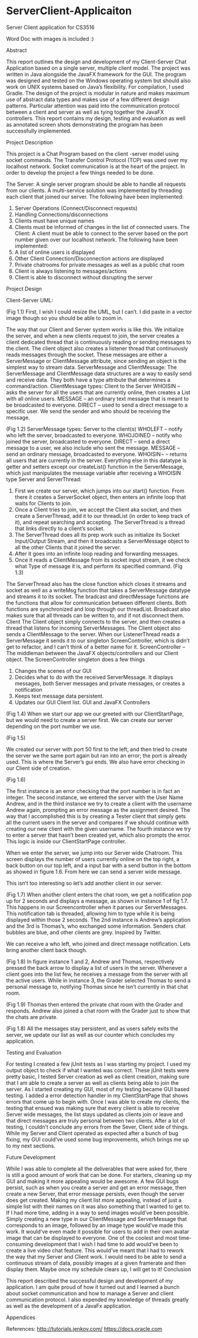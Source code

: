 # ServerClient-Applicaiton
Server Client application for CS3516

Word Doc with images is included :)


Abstract

This report outlines the design and development of my Client-Server Chat Application based on a single server, multiple client model. The project was written in Java alongside the JavaFX framework for the GUI. The program was designed and tested on the Windows operating system but should also work on UNIX systems based on Java’s flexibility. For compilation, I used Gradle. The design of the project is modular in nature and makes maximum use of abstract data types and makes use of a few different design patterns. Particular attention was paid into the communication protocol between a client and server as well as tying together the JavaFX controllers. This report contains my design, testing and evaluation as well as annotated screen shots demonstrating the program has been successfully implemented. 

Project Description 

This project is a Chat Program based on the client -server model using socket commands. The Transfer Control Protocol (TCP) was used over my localhost network. Socket communication is at the heart of the project. In order to develop the project a few things needed to be done. 

The Server: 
	A single server program should be able to handle all requests from our clients. A multi-service solution was implemented by threading each client that joined our server. The following have been implemented:
1.	Server Operations (Connect/Disconnect requests)
2.	Handling Connections/disconnections
3.	Clients must have unique names
4.	Clients must be informed of changes in the list of connected users.
The Client:
	A client must be able to connect to the server based on the port number given over our localhost network. The following have been implemented:
1.	A list of online users is displayed
2.	Other Client Connection/Disconnection actions are displayed 
3.	Private chatrooms for private messages as well as a public chat room 
4.	Client is always listening to messages/actions
5.	Client is able to disconnect without disrupting the server 


Project Design 

Client-Server UML:

 
(Fig 1.1)
First, I wish I could resize the UML, but I can’t. I did paste in a vector image though so you should be able to zoom in.

The way that our Client and Server system works is like this. We initialize the server, and when a new clients request to join, the server creates a client dedicated thread that is continuously reading or sending messages to the client. The client object also creates a listener thread that continuously reads messages through the socket. These messages are either a ServerMessage or ClientMessage attribute, since sending an object is the simplest way to stream data. 
ServerMessage and ClientMessage: 
	The ServerMessage and ClientMessage data structures are a way to easily send and receive data. They both have a type attribute that determines a command/action.
ClientMessage types: Client to the Server
	WHOISIN – asks the server for all the users that are currently online, then creates a List<String> with all online users.
	MESSAGE – an ordinary text message that is meant to be broadcasted to everyone.
	DIRECT – used to send a direct message to a specific user. We send the sender and who should be receiving the message.
 
(Fig 1.2)
ServerMessage types: Server to the client(s)
	WHOLEFT – notify who left the server, broadcasted to everyone.
	WHOJOINED – notify who joined the server, broadcasted to everyone.
	DIRECT – send a direct message to a user, we also include who sent the message.
	MESSAGE – send an ordinary message, broadcasted to everyone.
	WHOISIN¬ – returns all users that are currently in the server.
Everything else in this datatype is getter and setters except our createList() function in the ServerMessage, which just manipulates the message variable after receiving a WHOISIN type 
Server and ServerThread:   
1.	First we create our server, which jumps into our start() function. From there it creates a ServerSocket object, then enters an infinite loop that waits for Clients to join. 
2.	Once a Client tries to join, we accept the Client aka socket, and then create a ServerThread, add it to our threadList (in order to keep track of it), and repeat searching and accepting.
The ServerThread is a thread that links directly to a client’s socket.
1.	The ServerThread does all its prep work such as initialize its Socket Input/Output Stream, and then it broadcasts a ServerMessage object to all the other Clients that it joined the server.
2.	After it goes into an infinite loop reading and forwarding messages.
3.	Once it reads a ClientMessage from its socket input stream, it we check what Type of message it is, and perform its specified command. 
(Fig 1.3)

The ServerThread also has the close function which closes it streams and socket as well as a writeMsg function that takes a ServerMessage datatype and streams it to its socket.
The bradcast and directMessage functions are the functions that allow for communication between different clients. Both functions are synchronized and loop through our threadList. Broadcast also makes sure that all threads can be written to, and if not disconnect them.
Client
	The Client object simply connects to the server, and then creates a thread that listens for incoming ServerMessages. The Client object also sends a ClientMessage to the server. 
	When our ListenerThread reads a ServerMessage it sends it to our singleton ScreenController, which is didn’t get to refactor, and I can’t think of a better name for it.
ScreenController – The middleman between the JavaFX objects/controllers and our Client object. 
The ScreenController singleton does a few things
1.	Changes the scenes of our GUI
2.	Decides what to do with the received ServerMessage. It displays messages, both Server messages and private messages, or creates a notification
3.	Keeps text message data persistent.
4.	Updates our GUI Client list.
GUI and JavaFX Controllers 
 
(Fig 1.4)
When we start our app we our greeted with our ClientStartPage, but we would need to create a server first. We can create our server depending on the port number we use. 
 
(Fig 1.5)

We created our server with port 50 first to the left, and then tried to create the server we the same port again but ran into an error; the port is already used. This is where the Server’s gui ends.
We also have error checking in our Client side of creation.
 
(Fig 1.6)

The first instance is an error checking that the port number is in fact an integer. The second instance, we entered the server with the User Name Andrew, and in the third instance we try to create a client with the username Andrew again, prompting an error message as the assignment desired. The way that I accomplished this is by creating a Tester client that simply gets all the current users in the server and compares if we should continue with creating our new client with the given username. The fourth instance we try to enter a server that hasn’t been created yet, which also prompts the error. This logic is inside our ClientStartPage controller. 

When we enter the server, we jump into our Server wide Chatroom. This screen displays the number of users currently online on the top right, a back button on our top left, and a input bar with a send button in the bottom as showed in figure 1.6. From here we can send a server wide message.
 
This isn’t too interesting so let’s add another client in our server. 
  
(Fig 1.7)
When another client enters the chat room, we get a notification pop up for 2 seconds and displays a message, as shown in instance 1 of fig 1.7. This happens in our Screencontroller when it parses our ServerMessages. This notification tab is threaded, allowing him to type while it is being displayed within those 2 seconds. The 2nd instance is Andrew’s application and the 3rd is Thomas’s, who exchanged some information. Senders chat bubbles are blue, and other clients are grey. Inspired by Twitter.  
 
 
 
We can receive a who left, who joined and direct message notification. Lets bring another client back though.
 
(Fig 1.8)
In figure instance 1 and 2, Andrew and Thomas, respectively pressed the back arrow to display a list of users in the server. Whenever a client goes into the list few, he receives a message from the server with all the active users. While in instance 3, the Grader selected Thomas to send a personal message to, notifying Thomas since he isn’t currently in that chat room. 
 
(Fig 1.9)
Thomas then entered the private chat room with the Grader and responds. Andrew also joined a chat room with the Grader just to show that the chats are private. 
 
(Fig 1.8)
All the messages stay persistent, and as users safely exits the server, we update our list as well as our counter which concludes my application. 


Testing and Evaluation 
	
For testing I created a few jUnit tests as I was starting my project. I used my output object to check if what I wanted was correct. These jUnit tests were pretty basic, I tested Server creation as well as client creation, making sure that I am able to create a server as well as clients being able to join the server. As I started creating my GUI, most of my testing became GUI based testing. I added a error detection handler in my ClientStartPage that shows errors that come up to begin with. Once I was able to create my clients, the testing that ensued was making sure that every client is able to receive Server wide messages, the list stays updated as clients join or leave and that direct messages are truly personal between two clients. After a lot of testing, I couldn’t conclude any errors from the Sever, Client side of things. 
	While my Server and Client operated as expected after a bunch of bug fixing, my GUI could’ve used some bug improvements, which brings me up to my next sections.

Future Development

While I was able to complete all the deliverables that were asked for, there is still a good amount of work that can be done. For starters, cleaning up my GUI and making it more appealing would be awesome. A few GUI bugs persist, such as when you create a server and get an error message, then create a new Server, that error message persists, even though the server does get created. Making my client list more appealing, instead of just a simple list with their names on it was also something that I wanted to get to. If I had more time, adding in a way to send images would’ve been possible. Simply creating a new type in our ClientMessage and ServerMessage that corresponds to an image, followed by an image type would’ve made this work. It would’ve even made it possible for users to add in their own avatar image that can be displayed to everyone. One of the coolest and most time-consuming development that I wish I had time to add would’ve been to create a live video chat feature. This would’ve meant that I had to rework the way that my Server and Client work. I would need to be able to send a continuous stream of data, possibly images at a given framerate and then display them. Maybe once my schedule clears up, I will get to it!
Conclusion

This report described the successful design and development of my application. I am quite proud of how it turned out and I learned a bunch about socket communication and how to manage a Server and client communication protocol. I also expended my knowledge of threads greatly as well as the development of a JavaFx application. 

Appendices

References:
	http://tutorials.jenkov.com/ 
	https://docs.oracle.com
 


